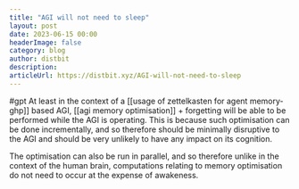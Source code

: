 ```yaml
---
title: "AGI will not need to sleep"
layout: post
date: 2023-06-15 00:00
headerImage: false
category: blog
author: distbit
description:
articleUrl: https://distbit.xyz/AGI-will-not-need-to-sleep
---
```


#gpt
At least in the context of a [[usage of zettelkasten for agent memory-ghp]] based AGI, [[agi memory optimisation]] + forgetting will be able to be performed while the AGI is operating. This is because such optimisation can be done incrementally, and so therefore should be minimally disruptive to the AGI and should be very unlikely to have any impact on its cognition.

The optimisation can also be run in parallel, and so therefore unlike in the context of the human brain, computations relating to memory optimisation do not need to occur at the expense of awakeness.